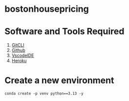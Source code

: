 # bostonhousepricing

# Software and Tools Required

1.  [GitCLI](https://git-scm.com)
2.  [Github](https://github.com)
3.  [VscodeIDE](https://code.visualstudio.com)
4.  [Heroku](https://heroku.com)

# Create a new environment
```
conda create -p venv python==3.13 -y
```